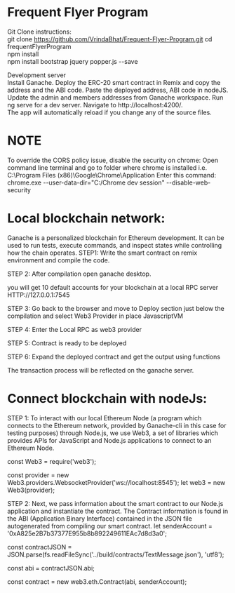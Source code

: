 # Frequent Flyer Program

Git Clone instructions:  
git clone https://github.com/VrindaBhat/Frequent-Flyer-Program.git 
cd frequentFlyerProgram   
npm install   
npm install bootstrap jquery popper.js --save  

Development server  
Install Ganache.
Deploy the ERC-20 smart contract in Remix and copy the address and the ABI code.
Paste the deployed address, ABI code in nodeJS.
Update the admin and members addresses from Ganache workspace.
Run ng serve for a dev server. Navigate to http://localhost:4200/.   
The app will automatically reload if you change any of the source files.

# NOTE
To override the CORS policy issue, disable the security on chrome:
Open command line terminal and go to folder where chrome is installed i.e. C:\Program Files (x86)\Google\Chrome\Application
Enter this command:
chrome.exe --user-data-dir="C:/Chrome dev session" --disable-web-security


# Local blockchain network:
Ganache is a personalized blockchain for Ethereum development. It can be used to run tests, execute commands, and inspect states while controlling how the chain operates. 
STEP1: Write the smart contract on remix environment and compile the code.
 
STEP 2: After compilation open ganache desktop.
 
you will get 10 default accounts for your blockchain at a local RPC server HTTP://127.0.0.1:7545 
 
STEP 3: Go back to the browser and move to Deploy section just below the compilation and select Web3 Provider in place JavascriptVM
 
STEP 4: Enter the Local RPC as web3 provider
 
STEP 5: Contract is ready to be deployed
 
STEP 6: Expand the deployed contract and get the output using functions
 
The transaction process will be reflected on the ganache server.
 

# Connect blockchain with nodeJs:

STEP 1:
To interact with our local Ethereum Node (a program which connects to the Ethereum network, provided by Ganache-cli in this case for testing purposes) through Node.js, we use Web3, a set of libraries which provides APIs for JavaScript and Node.js applications to connect to an Ethereum Node.

const Web3 = require('web3');
    
const provider = new Web3.providers.WebsocketProvider('ws://localhost:8545');
let web3 = new Web3(provider);

STEP 2:
Next, we pass information about the smart contract to our Node.js application and instantiate the contract. The Contract information is found in the ABI (Application Binary Interface) contained in the JSON file autogenerated from compiling our smart contract.
let senderAccount = '0xA825e2B7b37377E955b8b892249611EAc7d8d3a0';
    
const contractJSON = JSON.parse(fs.readFileSync('../build/contracts/TextMessage.json'), 'utf8');
    
const abi = contractJSON.abi;
    
const contract = new web3.eth.Contract(abi, senderAccount);




